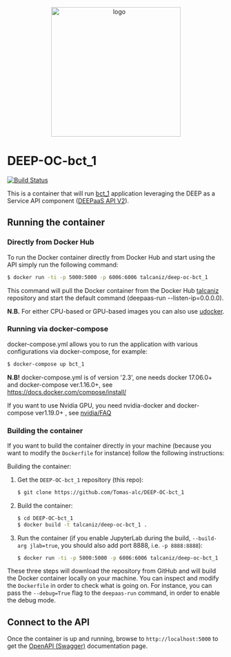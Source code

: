 <div align="center">
<img src="https://marketplace.deep-hybrid-datacloud.eu/images/logo-deep.png" alt="logo" width="300"/>
</div>

# DEEP-OC-bct_1

[![Build Status](https://jenkins.indigo-datacloud.eu/buildStatus/icon?job=Pipeline-as-code/DEEP-OC-org/DEEP-OC-bct_1/master)](https://jenkins.indigo-datacloud.eu/job/Pipeline-as-code/job/DEEP-OC-org/job/DEEP-OC-bct_1/job/master)

This is a container that will run [bct_1](https://github.com/Tomas-alc/bct_1) application leveraging the DEEP as a Service API component ([DEEPaaS API V2](https://github.com/indigo-dc/DEEPaaS)).

    
## Running the container

### Directly from Docker Hub

To run the Docker container directly from Docker Hub and start using the API
simply run the following command:

```bash
$ docker run -ti -p 5000:5000 -p 6006:6006 talcaniz/deep-oc-bct_1
```

This command will pull the Docker container from the Docker Hub
[talcaniz](https://hub.docker.com/u/talcaniz/) repository and start the default command (deepaas-run --listen-ip=0.0.0.0).

**N.B.** For either CPU-based or GPU-based images you can also use [udocker](https://github.com/indigo-dc/udocker).


### Running via docker-compose

docker-compose.yml allows you to run the application with various configurations via docker-compose, for example:

```bash
$ docker-compose up bct_1
```

**N.B!** docker-compose.yml is of version '2.3', one needs docker 17.06.0+ and docker-compose ver.1.16.0+, see https://docs.docker.com/compose/install/

If you want to use Nvidia GPU, you need nvidia-docker and docker-compose ver1.19.0+ , see [nvidia/FAQ](https://github.com/NVIDIA/nvidia-docker/wiki/Frequently-Asked-Questions#do-you-support-docker-compose)


### Building the container

If you want to build the container directly in your machine (because you want
to modify the `Dockerfile` for instance) follow the following instructions:

Building the container:

1. Get the `DEEP-OC-bct_1` repository (this repo):

    ```bash
    $ git clone https://github.com/Tomas-alc/DEEP-OC-bct_1
    ```

2. Build the container:

    ```bash
    $ cd DEEP-OC-bct_1
    $ docker build -t talcaniz/deep-oc-bct_1 .
    ```

3. Run the container (if you enable JupyterLab during the build, `--build-arg jlab=true`, 
you should also add port 8888, i.e. `-p 8888:8888`):

    ```bash
    $ docker run -ti -p 5000:5000 -p 6006:6006 talcaniz/deep-oc-bct_1
    ```

These three steps will download the repository from GitHub and will build the
Docker container locally on your machine. You can inspect and modify the
`Dockerfile` in order to check what is going on. For instance, you can pass the
`--debug=True` flag to the `deepaas-run` command, in order to enable the debug
mode.


## Connect to the API

Once the container is up and running, browse to `http://localhost:5000` to get
the [OpenAPI (Swagger)](https://www.openapis.org/) documentation page.
